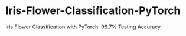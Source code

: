 # Iris-Flower-Classification-PyTorch
Iris Flower Classification with PyTorch. 96.7% Testing Accuracy
